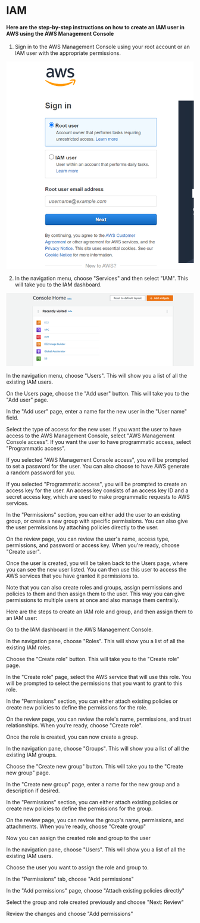 # IAM
#### Here are the step-by-step instructions on how to create an IAM user in AWS using the AWS Management Console

1. Sign in to the AWS Management Console using your root account or an IAM user with the appropriate permissions.

![aws console!](https://raw.githubusercontent.com/babikolli/IAM/6e941088b4cce18e7e72c7a6fe19a6f5493ab5c2/Screenshot_20230123_162853.png)

2. In the navigation menu, choose "Services" and then select "IAM". This will take you to the IAM dashboard.

![console home!](https://raw.githubusercontent.com/babikolli/IAM/4f70670dbed0da46056cd050a673d0c42b674281/Screenshot_20230123_163336.png)

In the navigation menu, choose "Users". This will show you a list of all the existing IAM users.

On the Users page, choose the "Add user" button. This will take you to the "Add user" page.

In the "Add user" page, enter a name for the new user in the "User name" field.

Select the type of access for the new user. If you want the user to have access to the AWS Management Console, select "AWS Management Console access". If you want the user to have programmatic access, select "Programmatic access".

If you selected "AWS Management Console access", you will be prompted to set a password for the user. You can also choose to have AWS generate a random password for you.

If you selected "Programmatic access", you will be prompted to create an access key for the user. An access key consists of an access key ID and a secret access key, which are used to make programmatic requests to AWS services.

In the "Permissions" section, you can either add the user to an existing group, or create a new group with specific permissions. You can also give the user permissions by attaching policies directly to the user.

On the review page, you can review the user's name, access type, permissions, and password or access key. When you're ready, choose "Create user".

Once the user is created, you will be taken back to the Users page, where you can see the new user listed. You can then use this user to access the AWS services that you have granted it permissions to.

Note that you can also create roles and groups, assign permissions and policies to them and then assign them to the user. This way you can give permissions to multiple users at once and also manage them centrally.

 

Here are the steps to create an IAM role and group, and then assign them to an IAM user:

Go to the IAM dashboard in the AWS Management Console.

In the navigation pane, choose "Roles". This will show you a list of all the existing IAM roles.

Choose the "Create role" button. This will take you to the "Create role" page.

In the "Create role" page, select the AWS service that will use this role. You will be prompted to select the permissions that you want to grant to this role.

In the "Permissions" section, you can either attach existing policies or create new policies to define the permissions for the role.

On the review page, you can review the role's name, permissions, and trust relationships. When you're ready, choose "Create role".

Once the role is created, you can now create a group.

In the navigation pane, choose "Groups". This will show you a list of all the existing IAM groups.

Choose the "Create new group" button. This will take you to the "Create new group" page.

In the "Create new group" page, enter a name for the new group and a description if desired.

In the "Permissions" section, you can either attach existing policies or create new policies to define the permissions for the group.

On the review page, you can review the group's name, permissions, and attachments. When you're ready, choose "Create group"

Now you can assign the created role and group to the user

In the navigation pane, choose "Users". This will show you a list of all the existing IAM users.

Choose the user you want to assign the role and group to.

In the "Permissions" tab, choose "Add permissions"

In the "Add permissions" page, choose "Attach existing policies directly"

Select the group and role created previously and choose "Next: Review"

Review the changes and choose "Add permissions"
